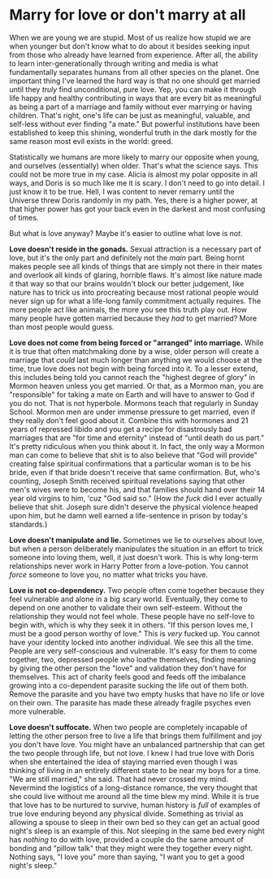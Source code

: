# Marry for love or don't marry at all

When we are young we are stupid. Most of us realize how stupid we are when younger but don't know what to do about it besides seeking input from those who already have learned from experience. After all, the ability to learn inter-generationally through writing and media is what fundamentally separates humans from all other species on the planet. One important thing I've learned the hard way is that no one should get married until they *truly* find unconditional, pure love. Yep, you can make it through life happy and healthy contributing in ways that are every bit as meaningful as being a part of a marriage and family without ever marrying or having children. That's right, one's life can be just as meaningful, valuable, and self-less without ever finding "a mate." But powerful institutions have been established to keep this shining, wonderful truth in the dark mostly for the same reason most evil exists in the world: greed.

Statistically we humans are more likely to marry our opposite when young, and ourselves (essentially) when older. That's what the science says. This could not be more true in my case. Alicia is almost my polar opposite in all ways, and Doris is so much like me it is scary. I don't need to go into detail. I just know it to be true. Hell, I was content to never remarry until the Universe threw Doris randomly in my path. Yes, there is a higher power, at that higher power has got your back even in the darkest and most confusing of times.

But what is love anyway? Maybe it's easier to outline what love is *not*.

**Love doesn't reside in the gonads.** Sexual attraction is a necessary part of love, but it's the only part and definitely not the *main* part. Being hornt makes people see all kinds of things that are simply not there in their mates and overlook all kinds of glaring, horrible flaws. It's almost like nature made it that way so that our brains wouldn't block our better judgement, like nature has to trick us into procreating because most rational people would never sign up for what a life-long family commitment actually requires. The more people act like animals, the more you see this truth play out. How many people have gotten married because they *had* to get married? More than most people would guess.

**Love does not come from being forced or "arranged" into marriage.** While it is true that often matchmaking done by a wise, older person will create a marriage that *could* last much longer than anything we would choose at the time, true love does not begin with being forced into it. To a lesser extend, this includes being told you cannot reach the "highest degree of glory" in Mormon heaven unless you get married. Or that, as a Mormon man, you are "responsible" for taking a mate on Earth and will have to answer to God if you do not. That is not hyperbole. Mormons teach that regularly in Sunday School. Mormon men are under immense pressure to get married, even if they really don't feel good about it. Combine this with hormones and 21 years of repressed libido and you get a recipe for disastrously bad marriages that are "for time and eternity" instead of "until death do us part." It's pretty ridiculous when you think about it. In fact, the only way a Mormon man can come to believe that shit is to also believe that "God will provide" creating false spiritual confirmations that a particular woman is to be his bride, even if that bride doesn't receive that same confirmation. But, who's counting, Joseph Smith received spiritual revelations saying that other men's wives were to become his, and that families should hand over their 14 year old virgins to him, 'cuz "God said so." (How *the fuck* did I ever actually believe that shit. Joseph sure didn't deserve the physical violence heaped upon him, but he damn well earned a life-sentence in prison by today's standards.)

**Love doesn't manipulate and lie.** Sometimes we lie to ourselves about love, but when a person deliberately manipulates the situation in an effort to trick someone into loving them, well, it just doesn't work. This is why long-term relationships never work in Harry Potter from a love-potion. You cannot *force* someone to love you, no matter what tricks you have.

**Love is not co-dependency.** Two people often come together because they feel vulnerable and alone in a big scary world. Eventually, they come to depend on one another to validate their own self-esteem. Without the relationship they would not feel whole. These people have no self-love to begin with, which is why they seek it in others. "If this person loves me, I must be a good person worthy of love." This is *very* fucked up. You cannot have your identity locked into another individual. We see this all the time. People are very self-conscious and vulnerable. It's easy for them to come together, two, depressed people who loathe themselves, finding meaning by giving the other person the "love" and validation they don't have for themselves. This act of charity feels good and feeds off the imbalance growing into a co-dependent parasite sucking the life out of them both. Remove the parasite and you have two empty husks that have no life or love on their own. The parasite has made these already fragile psyches even more vulnerable.

**Love doesn't suffocate.** When two people are completely incapable of letting the other person free to live a life that brings them fulfillment and joy you don't have love. You might have an unbalanced partnership that can get the two people through life, but not love. I knew I had true love with Doris when she entertained the idea of staying married even though I was thinking of living in an entirely different state to be near my boys for a time. "We are still married," she said. That had never crossed my mind. Nevermind the logistics of a long-distance romance, the very thought that she could live without me around all the time blew my mind. While it is true that love has to be nurtured to survive, human history is *full* of examples of true love enduring beyond any physical divide. Something as trivial as allowing a spouse to sleep in their own bed so they can get an actual good night's sleep is an example of this. Not sleeping in the same bed every night has *nothing* to do with love, provided a couple do the same amount of bonding and "pillow talk" that they might were they together every night. Nothing says, "I love you" more than saying, "I want you to get a good night's sleep."
